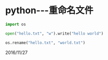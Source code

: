 # python---重命名文件

```python
import os

open("hello.txt", "w").write("hello world")

os.rename("hello.txt", "world.txt")
```

2016/11/27  
